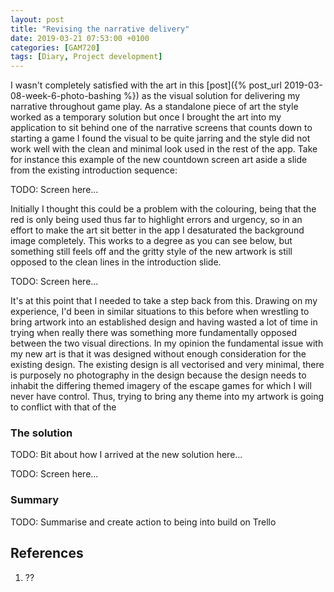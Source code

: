 ```yaml
---
layout: post
title: "Revising the narrative delivery"
date: 2019-03-21 07:53:00 +0100
categories: [GAM720]
tags: [Diary, Project development]
---
```


I wasn't completely satisfied with the art in this [post]({% post_url 2019-03-08-week-6-photo-bashing %}) as the visual solution for delivering my narrative throughout game play. As a standalone piece of art the style worked as a temporary solution but once I brought the art into my application to sit behind one of the narrative screens that counts down to starting a game I found the visual to be quite jarring and the style did not work well with the clean and minimal look used in the rest of the app. Take for instance this example of the new countdown screen art aside a slide from the existing introduction sequence:

TODO: Screen here...

Initially I thought this could be a problem with the colouring, being that the red is only being used thus far to highlight errors and urgency, so in an effort to make the art sit better in the app I desaturated the background image completely. This works to a degree as you can see below, but something still feels off and the gritty style of the new artwork is still opposed to the clean lines in the introduction slide.

TODO: Screen here...

It's at this point that I needed to take a step back from this. Drawing on my experience, I'd been in similar situations to this before when wrestling to bring artwork into an established design and having wasted a lot of time in trying when really there was something more fundamentally opposed between the two visual directions. In my opinion the fundamental issue with my new art is that it was designed without enough consideration for the existing design. The existing design is all vectorised and very minimal, there is purposely no photography in the design because the design needs to inhabit the differing themed imagery of the escape games for which I will never have control. Thus, trying to bring any theme into my artwork is going to conflict with that of the  

### The solution

TODO: Bit about how I arrived at the new solution here...

TODO: Screen here...

### Summary

TODO: Summarise and create action to being into build on Trello

## References

1. ??
